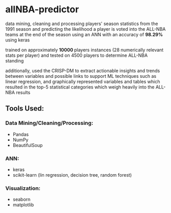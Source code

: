 # allNBA-predictor
data mining, cleaning and processing players' season statistics from the 1991 season and predicting the likelihood a player is voted into the ALL-NBA teams at the end of the season using an ANN with an accuracy of <b> 98.29% </b> using keras

trained on approximately <b> 10000 </b> players instances (28 numerically relevant stats per player) and tested on 4500 players to determine ALL-NBA standing

additionally, used the CRISP-DM to extract actionable insights and trends between variables and possible links to support ML techniques such as linear regression, and graphically represented variables and tables which resulted in the top-5 statistical categories which weigh heavily into the ALL-NBA results

## Tools Used:

### Data Mining/Cleaning/Processing:
- Pandas
- NumPy
- BeautifulSoup

### ANN:
- keras
- scikit-learn (lin regression, decision tree, random forest)

### Visualization:
- seaborn
- matplotlib
